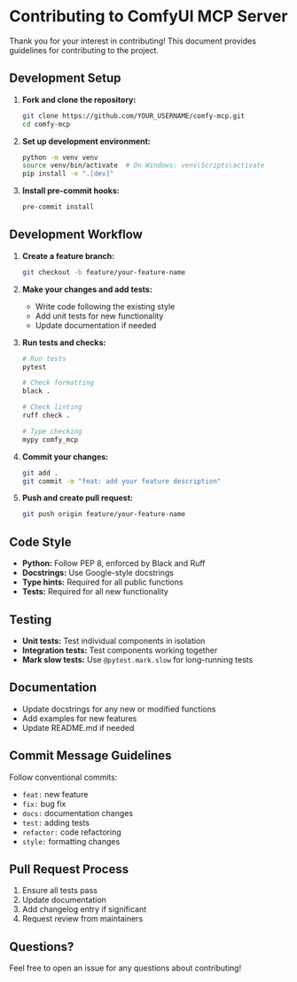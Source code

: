# Contributing to ComfyUI MCP Server

Thank you for your interest in contributing! This document provides guidelines for contributing to the project.

## Development Setup

1. **Fork and clone the repository:**
   ```bash
   git clone https://github.com/YOUR_USERNAME/comfy-mcp.git
   cd comfy-mcp
   ```

2. **Set up development environment:**
   ```bash
   python -m venv venv
   source venv/bin/activate  # On Windows: venv\Scripts\activate
   pip install -e ".[dev]"
   ```

3. **Install pre-commit hooks:**
   ```bash
   pre-commit install
   ```

## Development Workflow

1. **Create a feature branch:**
   ```bash
   git checkout -b feature/your-feature-name
   ```

2. **Make your changes and add tests:**
   - Write code following the existing style
   - Add unit tests for new functionality
   - Update documentation if needed

3. **Run tests and checks:**
   ```bash
   # Run tests
   pytest
   
   # Check formatting
   black .
   
   # Check linting
   ruff check .
   
   # Type checking
   mypy comfy_mcp
   ```

4. **Commit your changes:**
   ```bash
   git add .
   git commit -m "feat: add your feature description"
   ```

5. **Push and create pull request:**
   ```bash
   git push origin feature/your-feature-name
   ```

## Code Style

- **Python:** Follow PEP 8, enforced by Black and Ruff
- **Docstrings:** Use Google-style docstrings
- **Type hints:** Required for all public functions
- **Tests:** Required for all new functionality

## Testing

- **Unit tests:** Test individual components in isolation
- **Integration tests:** Test components working together
- **Mark slow tests:** Use `@pytest.mark.slow` for long-running tests

## Documentation

- Update docstrings for any new or modified functions
- Add examples for new features
- Update README.md if needed

## Commit Message Guidelines

Follow conventional commits:
- `feat:` new feature
- `fix:` bug fix
- `docs:` documentation changes
- `test:` adding tests
- `refactor:` code refactoring
- `style:` formatting changes

## Pull Request Process

1. Ensure all tests pass
2. Update documentation
3. Add changelog entry if significant
4. Request review from maintainers

## Questions?

Feel free to open an issue for any questions about contributing!